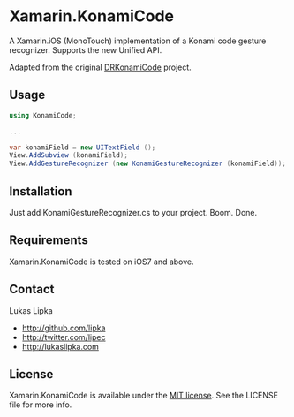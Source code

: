# Xamarin.KonamiCode

A Xamarin.iOS (MonoTouch) implementation of a Konami code gesture recognizer. Supports the new Unified API.

Adapted from the original [DRKonamiCode](https://github.com/objectiveSee/DRKonamiCode) project.

## Usage

``` c#
using KonamiCode;

...

var konamiField = new UITextField ();
View.AddSubview (konamiField);
View.AddGestureRecognizer (new KonamiGestureRecognizer (konamiField));

```

## Installation

Just add KonamiGestureRecognizer.cs to your project. Boom. Done.

## Requirements

Xamarin.KonamiCode is tested on iOS7 and above.

## Contact

Lukas Lipka

- http://github.com/lipka
- http://twitter.com/lipec
- http://lukaslipka.com

## License

Xamarin.KonamiCode is available under the [MIT license](LICENSE). See the LICENSE file for more info.
